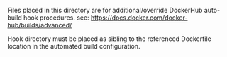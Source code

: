 Files placed in this directory are for additional/override DockerHub auto-build hook procedures.
see: https://docs.docker.com/docker-hub/builds/advanced/

Hook directory must be placed as sibling to the referenced Dockerfile location in the automated build configuration.
